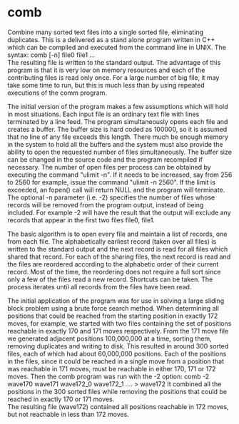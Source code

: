 # comb
Combine many sorted text files into a single sorted file, eliminating duplicates.
This is a delivered as a stand alone program written in C++ which can be compiled and executed from the command line in UNIX.
The syntax: comb [-n] file0 file1 ...  
The resulting file is written to the standard output.
The advantage of this program is that it is very low on memory resources and each of the contributing files is read only once.
For a large number of big file, it may take some time to run, but this is much less than by using repeated executions of the comm program.

The initial version of the program makes a few assumptions which will hold in most situations.
Each input file is an ordinary text file with lines terminated by a line feed.
The program simultaneously opens each file and creates a buffer. The buffer size is hard coded as 100000, so it is assumed that 
no line of any file exceeds this length. There much be enough memory in the system to hold all the buffers and the system must also
provide the ability to open the requested number of files simultaneously.
The buffer size can be changed in the source code and the program recompiled if necessary.
The number of open files per process can be obtained by executing the command "ulimit -n".
If it needs to be increased, say from 256 to 2560 for example, issue the command "ulimit -n 2560".
If the limit is exceeded, an fopen() call will return NULL and the program will terminate.
The optional -n parameter (i.e. -2) specifies the number of files whose records will be removed from the program output, instead of being included.
For example -2 will have the result that the output will exclude any records that appear in the first two files file0, file1. 

The basic algorithm is to open every file and maintain a list of records, one from each file.
The alphabetically earliest record (taken over all files) is written to the standard output and the next record is read for all files which shared that record.
For each of the sharing files, the next record is read and the files are reordered according to the alphabetic order of their current record.
Most of the time, the reordering does not require a full sort since only a few of the files read a new record. Shortcuts can be taken.
The process iterates until all records from the files have been read.

The initial application of the program was for use in solving a large sliding block problem using a brute force search method.
When determining all positions that could be reached from the starting position in exactly 172 moves, for example, we started with two files containing the set of positions reachable in exactly 170 and 171 moves respectively. From the 171 move file we generated adjacent positions 100,000,000 at a time, sorting them, removing duplicates and writing to disk. This resulted in around 300 sorted files, each of which had about 60,000,000 positions. Each of the positions in the files,
since it could be reached in a single move from a position that was reachable in 171 moves, must be reachable in either 170, 171 or 172 moves.
Then the comb program was run with the -2 option: comb -2 wave170 wave171 wave172_0 wave172_1 .... > wave172
It combined all the positions in the 300 sorted files while removing the positions that could be reached in exactly 170 or 171 moves.    
The resulting file (wave172) contained all positions reachable in 172 moves, but not reachable in less than 172 moves. 
